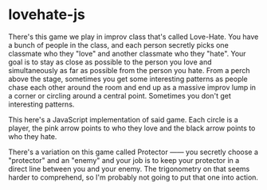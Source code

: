 lovehate-js
===========

There's this game we play in improv class that's called Love-Hate. You have a bunch of people in the class, and each person secretly picks one classmate who they "love" and another classmate who they "hate". Your goal is to stay as close as possible to the person you love and simultaneously as far as possible from the person you hate. From a perch above the stage, sometimes you get some interesting patterns as people chase each other around the room and end up as a massive improv lump in a corner or circling around a central point. Sometimes you don't get interesting patterns.

This here's a JavaScript implementation of said game. Each circle is a player, the pink arrow points to who they love and the black arrow points to who they hate.

There's a variation on this game called Protector —— you secretly choose a "protector" and an "enemy" and your job is to keep your protector in a direct line between you and your enemy. The trigonometry on that seems harder to comprehend, so I'm probably not going to put that one into action.
